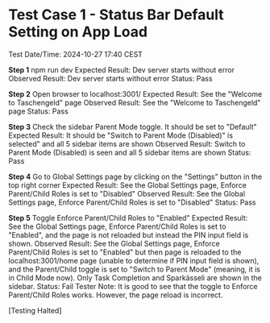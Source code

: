 # Test Case 1 - Status Bar Default Setting on App Load

Test Date/Time: 2024-10-27 17:40 CEST

**Step 1**
npm run dev
Expected Result: Dev server starts without error
Observed Result: Dev server starts without error
Status: Pass

**Step 2**
Open browser to localhost:3001/
Expected Result: See the "Welcome to Taschengeld" page
Observed Result: See the "Welcome to Taschengeld" page
Status: Pass

**Step 3**
Check the sidebar Parent Mode toggle. It should be set to "Default"
Expected Result: It should be "Switch to Parent Mode (Disabled)" is selected" and all 5 sidebar items are shown
Observed Result: Switch to Parent Mode (Disabled) is seen and all 5 sidebar items are shown
Status: Pass

**Step 4**
Go to Global Settings page by clicking on the "Settings" button in the top right corner
Expected Result: See the Global Settings page, Enforce Parent/Child Roles is set to "Disabled"
Observed Result: See the Global Settings page, Enforce Parent/Child Roles is set to "Disabled"
Status: Pass

**Step 5**
Toggle Enforce Parent/Child Roles to "Enabled"
Expected Result: See the Global Settings page, Enforce Parent/Child Roles is set to "Enabled", and the page is not reloaded but instead the PIN input field is shown.
Observed Result: See the Global Settings page, Enforce Parent/Child Roles is set to "Enabled" but then page is reloaded to the localhost:3001/home page (unable to determine if PIN input field is shown), and the Parent/Child toggle is set to "Switch to Parent Mode" (meaning, it is in Child Mode now). Only Task Completion and Sparkässeli are shown in the sidebar.
Status: Fail
Tester Note: It is good to see that the toggle to Enforce Parent/Child Roles works. However, the page reload is incorrect.

[Testing Halted]
